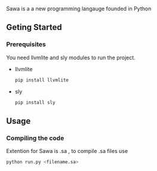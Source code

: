 
Sawa is a a new programming langauge founded in Python

## Geting Started


### Prerequisites

You need llvmlite and sly modules to run the project.
* llvmlite
  ```sh
  pip install llvmlite
  ```

* sly
  ```sh
  pip install sly
  ```

## Usage

### Compiling the code

Extention for Sawa is .sa , to compile .sa files use
```sh
python run.py <filename.sa>
```




